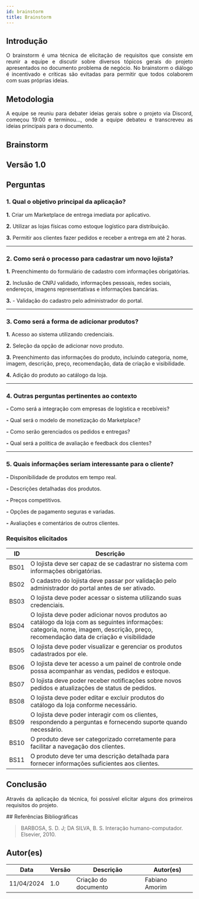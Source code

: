 ```yaml
---
id: brainstorm
title: Brainstorm
---
```

 
## Introdução
<p align = "justify">
O brainstorm é uma técnica de elicitação de requisitos que consiste em reunir a equipe e discutir sobre diversos tópicos gerais do projeto apresentados no documento problema de negócio. No brainstorm o diálogo é incentivado e críticas são evitadas para permitir que todos colaborem com suas próprias ideias.
</p>
 
## Metodologia
<p align = "justify">
A equipe se reuniu para debater ideias gerais sobre o projeto via Discord, começou 19:00 e terminou..., onde a equipe debateu e transcreveu as ideias principais para o documento.
</p>
 
## Brainstorm
 
## Versão 1.0
 
## Perguntas
 
### 1. Qual o objetivo principal da aplicação?
 
<p align = "justify">
<b>1.</b> Criar um Marketplace de entrega imediata por aplicativo.
</p>
 
<b>2.</b> Utilizar as lojas físicas como estoque logístico para distribuição. 
 
<b>3.</b> Permitir aos clientes fazer pedidos e receber a entrega em até 2 horas.
</p>
 
---
 
### 2. Como será o processo para cadastrar um novo lojista?
 
<p align = "justify">
<b>1.</b> Preenchimento do formulário de cadastro com informações obrigatórias.
 
<b>2.</b> Inclusão de CNPJ validado, informações pessoais, redes sociais, endereços, imagens representativas e informações bancárias.

<b>3.</b> - Validação do cadastro pelo administrador do portal.
  
---
 
### 3. Como será a forma de adicionar produtos?
 
<p align = "justify">
<b>1.</b> Acesso ao sistema utilizando credenciais.
</p>
 
<p align = "justify">
<b>2.</b> Seleção da opção de adicionar novo produto.
</p>
 
<b>3.</b> Preenchimento das informações do produto, incluindo categoria, nome, imagem, descrição, preço, recomendação, data de criação e visibilidade.
 
<b>4.</b> Adição do produto ao catálogo da loja.

 
---
 
### 4. Outras perguntas pertinentes ao contexto

<p align = "justify">
<b>-</b> Como será a integração com empresas de logística e recebíveis?
 
<b>-</b> Qual será o modelo de monetização do Marketplace?
 
<b>-</b> Como serão gerenciados os pedidos e entregas?

<b>-</b> Qual será a política de avaliação e feedback dos clientes?
 
---

### 5. Quais informações seriam interessante para o cliente?
<p align = "justify">
   <b>-</b> Disponibilidade de produtos em tempo real.
   
   <b>-</b> Descrições detalhadas dos produtos.

   <b>-</b> Preços competitivos.

   <b>-</b> Opções de pagamento seguras e variadas.

   <b>-</b> Avaliações e comentários de outros clientes.
</p>
 
### Requisitos elicitados
 
|ID|Descrição|
|----|-------------|
|BS01| O lojista deve ser capaz de se cadastrar no sistema com informações obrigatórias.|
|BS02| O cadastro do lojista deve passar por validação pelo administrador do portal antes de ser ativado.|
|BS03| O lojista deve poder acessar o sistema utilizando suas credenciais.|
|BS04| O lojista deve poder adicionar novos produtos ao catálogo da loja com as seguintes informações: categoria, nome, imagem, descrição, preço, recomendação data de criação e visibilidade|
|BS05| O lojista deve poder visualizar e gerenciar os produtos cadastrados por ele.|
|BS06| O lojista deve ter acesso a um painel de controle onde possa acompanhar as vendas, pedidos e estoque.|
|BS07| O lojista deve poder receber notificações sobre novos pedidos e atualizações de status de pedidos.|
|BS08| O lojista deve poder editar e excluir produtos do catálogo da loja conforme necessário.|
|BS09| O lojista deve poder interagir com os clientes, respondendo a perguntas e fornecendo suporte quando necessário.|
|BS10| O produto deve ser categorizado corretamente para facilitar a navegação dos clientes.|
|BS11| O produto deve ter uma descrição detalhada para fornecer informações suficientes aos clientes.|
 
## Conclusão
<p align = "justify">
Através da aplicação da técnica, foi possível elicitar alguns dos primeiros requisitos do projeto.
</p>
## Referências Bibliográficas
 
> BARBOSA, S. D. J; DA SILVA, B. S. Interação humano-computador. Elsevier, 2010.
 
 
## Autor(es)
| Data | Versão | Descrição | Autor(es) |
| -- | -- | -- | -- |
| 11/04/2024 | 1.0 | Criação do documento | Fabiano Amorim |
